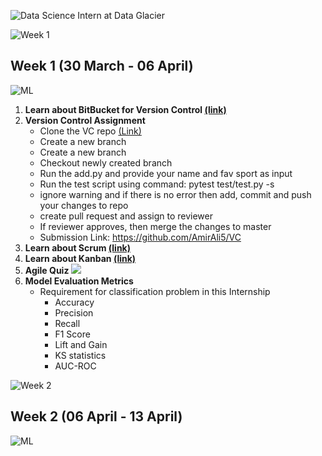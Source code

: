 ![Data Science Intern at Data Glacier](https://pbs.twimg.com/media/FPq_1PNWQAYLqwC?format=jpg&name=large)

![Week 1](https://user-images.githubusercontent.com/7065401/52071927-c1cd7100-2562-11e9-908a-dde91ba14e59.png)
## Week 1 (30 March - 06 April)
![ML](https://user-images.githubusercontent.com/7065401/52071924-c003ad80-2562-11e9-8297-1c6595f8a7ff.png)

1.	<B>Learn about BitBucket for Version Control [(link)](https://www.atlassian.com/git/tutorials/learn-git-with-bitbucket-cloud) </B>
2.	<B>Version Control Assignment</B>
      * Clone the VC repo [(Link)](https://github.com/DataGlacier/VC.git) 
      * Create a new branch
      * Create a new branch
      * Checkout newly created branch
      * Run the add.py and provide your name and fav sport as input
      * Run the test script using command:   pytest test/test.py -s
      * ignore warning and if there is no error then add, commit and push your changes to repo
      * create pull request and assign to reviewer
      * If reviewer approves, then merge the changes to master
      * Submission Link: https://github.com/AmirAli5/VC
3.	<B>Learn about Scrum [(link)](https://www.atlassian.com/agile/scrum) </B>
4.	<B>Learn about Kanban [(link)](https://www.atlassian.com/agile/kanban) </B>
5.	<B>Agile Quiz </B>
![](https://pbs.twimg.com/media/FPrFGbMXsAo9W28?format=png&name=240x240)
6.	<B>Model Evaluation Metrics </B>
     * Requirement for classification problem in this Internship
         * Accuracy
         * Precision
        * Recall
        * F1 Score
        * Lift and Gain
        * KS statistics
        * AUC-ROC
      
![Week 2](https://user-images.githubusercontent.com/7065401/52071927-c1cd7100-2562-11e9-908a-dde91ba14e59.png)
## Week 2 (06 April - 13 April)
![ML](https://user-images.githubusercontent.com/7065401/52071924-c003ad80-2562-11e9-8297-1c6595f8a7ff.png)
